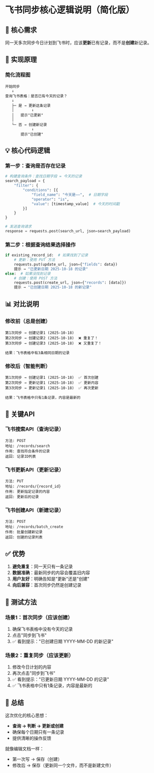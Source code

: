 # 飞书同步核心逻辑说明（简化版）

## 📌 核心需求
同一天多次同步今日计划到飞书时，应该**更新**已有记录，而不是**创建**新记录。

## 🔄 实现原理

### 简化流程图
```
开始同步
   ↓
查询飞书表格：是否已有今天的记录？
   ↓
   ├─ 是 → 更新这条记录
   │        ↓
   │   提示"已更新"
   │
   └─ 否 → 创建新记录
            ↓
       提示"已创建"
```

## 💡 核心代码逻辑

### 第一步：查询是否存在记录
```python
# 构建查询条件：查找日期字段 = 今天的记录
search_payload = {
    "filter": {
        "conditions": [{
            "field_name": "今天是——",  # 日期字段
            "operator": "is",
            "value": [timestamp_value]  # 今天的时间戳
        }]
    }
}

# 发送查询请求
response = requests.post(search_url, json=search_payload)
```

### 第二步：根据查询结果选择操作
```python
if existing_record_id:  # 如果找到了记录
    # 更新：使用 PUT 方法
    requests.put(update_url, json={"fields": data})
    提示 → "已更新日期 2025-10-18 的记录"
else:  # 如果没找到记录
    # 创建：使用 POST 方法
    requests.post(create_url, json={"records": [data]})
    提示 → "已创建日期 2025-10-18 的新记录"
```

## 📊 对比说明

### 修改前（总是创建）
```
第1次同步 → 创建记录1 (2025-10-18)
第2次同步 → 创建记录2 (2025-10-18)  ❌ 重复了！
第3次同步 → 创建记录3 (2025-10-18)  ❌ 又重复了！

结果：飞书表格中有3条相同日期的记录
```

### 修改后（智能判断）
```
第1次同步 → 创建记录1 (2025-10-18)  ✅ 首次创建
第2次同步 → 更新记录1 (2025-10-18)  ✅ 更新内容
第3次同步 → 更新记录1 (2025-10-18)  ✅ 再次更新

结果：飞书表格中只有1条记录，内容是最新的
```

## 🎯 关键API

### 飞书搜索API（查询记录）
```
方法: POST
地址: /records/search
作用: 查找符合条件的记录
返回: 记录ID列表
```

### 飞书更新API（更新记录）
```
方法: PUT
地址: /records/{record_id}
作用: 更新指定记录的内容
返回: 更新后的记录
```

### 飞书创建API（新建记录）
```
方法: POST
地址: /records/batch_create
作用: 批量创建新记录
返回: 创建的记录列表
```

## ✅ 优势

1. **避免重复**：同一天只有一条记录
2. **数据准确**：最新同步的内容会覆盖旧内容
3. **用户友好**：明确告知是"更新"还是"创建"
4. **向后兼容**：首次同步仍然是创建记录

## 🧪 测试方法

### 场景1：首次同步（应该创建）
1. 确保飞书表格中没有今天的记录
2. 点击"同步到飞书"
3. ✅ 看到提示："已创建日期 YYYY-MM-DD 的新记录"

### 场景2：重复同步（应该更新）
1. 修改今日计划的内容
2. 再次点击"同步到飞书"
3. ✅ 看到提示："已更新日期 YYYY-MM-DD 的记录"
4. ✅ 飞书表格中只有1条记录，内容是最新的

## 📝 总结

这次优化的核心思想：
- **查询 → 判断 → 更新或创建**
- 确保每个日期只有一条记录
- 提供清晰的操作反馈

就像编辑文档一样：
- 第一次写 → 保存（创建）
- 修改后 → 保存（更新同一个文件，而不是新建文件）
